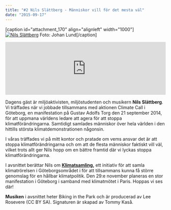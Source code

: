 ```yaml
---
title: "#2 Nils Slättberg - Människor vill för det mesta väl"
date: "2015-09-17"
---
```


\[caption id="attachment\_170" align="alignleft" width="1000"\][![Nils Slättberg](http://www.klimatpodden.se/wp-content/uploads/2015/09/MG_8865.jpg)](http://www.klimatpodden.se/wp-content/uploads/2015/09/MG_8865.jpg) Foto: Johan Lund\[/caption\]

<iframe src="https://w.soundcloud.com/player/?url=https%3A//api.soundcloud.com/tracks/224343403&amp;auto_play=false&amp;hide_related=false&amp;show_comments=true&amp;show_user=true&amp;show_reposts=false&amp;visual=false&amp;show_artwork=false" width="100%" height="166" frameborder="no" scrolling="no"></iframe>

Dagens gäst är miljöaktivisten, miljöstudenten och musikern **Nils Slättberg**. Vi träffades när vi jobbade tillsammans med aktionen Climate Call i Göteborg, en manifestation på Gustav Adolfs Torg den 21 september 2014, för att uppmana världens ledare att agera för att stoppa klimatförändringarna. Samtidigt samlades människor över hela världen i den hittills största klimatdemonstrationen någonsin.

I våras träffades vi på mitt kontor och pratade om vems ansvar det är att stoppa klimatförändringarna och om att de flesta människor faktiskt vill väl, vilket trots allt ger Nils hopp om en bättre framtid där vi lyckas stoppa klimatförändringarna.

I avsnittet berättar Nils om **[Klimatsamling](http://www.klimatsamling.se/),** ett initiativ för att samla klimatrörelsen i Göteborgsområdet i för att tillsammans kunna få större genomslag för en hållbar klimatpolitik. Den 29:e november planeras en stor manifestation i Göteborg i samband med klimatmötet i Paris. Hoppas vi ses där!

**Musiken** i avsnittet heter Biking in the Park och är producerad av Lee Rosevere (CC BY SA). Signaturen är skapad av Tommy Kaså.

